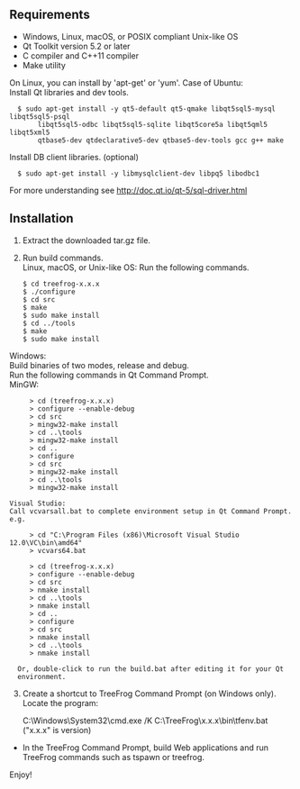 
Requirements
------------
 - Windows, Linux, macOS, or POSIX compliant Unix-like OS
 - Qt Toolkit version 5.2 or later
 - C compiler and C++11 compiler
 - Make utility

On Linux, you can install by 'apt-get' or 'yum'.
Case of Ubuntu:  
  Install Qt libraries and dev tools.

      $ sudo apt-get install -y qt5-default qt5-qmake libqt5sql5-mysql libqt5sql5-psql
           libqt5sql5-odbc libqt5sql5-sqlite libqt5core5a libqt5qml5 libqt5xml5
           qtbase5-dev qtdeclarative5-dev qtbase5-dev-tools gcc g++ make

  Install DB client libraries. (optional)

      $ sudo apt-get install -y libmysqlclient-dev libpq5 libodbc1

  For more understanding see http://doc.qt.io/qt-5/sql-driver.html


Installation
------------
1. Extract the downloaded tar.gz file.

2. Run build commands.  
  Linux, macOS, or Unix-like OS:
  Run the following commands.

       $ cd treefrog-x.x.x
       $ ./configure
       $ cd src
       $ make
       $ sudo make install
       $ cd ../tools
       $ make
       $ sudo make install

  Windows:  
  Build binaries of two modes, release and debug.  
  Run the following commands in Qt Command Prompt.  
    MinGW:  

         > cd (treefrog-x.x.x)
         > configure --enable-debug
         > cd src
         > mingw32-make install
         > cd ..\tools
         > mingw32-make install
         > cd ..
         > configure
         > cd src
         > mingw32-make install
         > cd ..\tools
         > mingw32-make install

    Visual Studio:  
    Call vcvarsall.bat to complete environment setup in Qt Command Prompt. e.g.

         > cd "C:\Program Files (x86)\Microsoft Visual Studio 12.0\VC\bin\amd64"
         > vcvars64.bat

         > cd (treefrog-x.x.x)
         > configure --enable-debug
         > cd src
         > nmake install
         > cd ..\tools
         > nmake install
         > cd ..
         > configure
         > cd src
         > nmake install
         > cd ..\tools
         > nmake install

      Or, double-click to run the build.bat after editing it for your Qt
      environment.

3. Create a shortcut to TreeFrog Command Prompt (on Windows only).  
  Locate the program:

      C:\Windows\System32\cmd.exe /K C:\TreeFrog\x.x.x\bin\tfenv.bat
      ("x.x.x" is version)

  * In the TreeFrog Command Prompt, build Web applications and run
    TreeFrog commands such as tspawn or treefrog.

 
 Enjoy!
